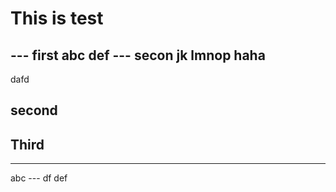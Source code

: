 # This is test
--- first
abc
def
--- secon
jk
lmnop
haha
---
dafd

## second

## Third
---
abc
--- df
def